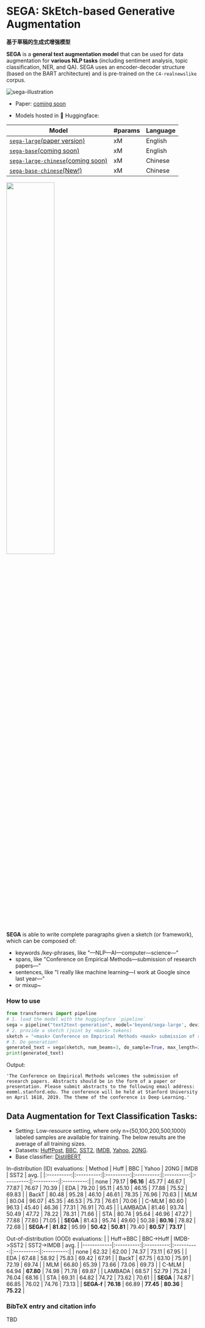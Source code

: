 # SEGA: SkEtch-based Generative Augmentation

**基于草稿的生成式增强模型**

**SEGA** is a **general text augmentation model** that can be used for data augmentation for **various NLP tasks** (including sentiment analysis, topic classification, NER, and QA). SEGA uses an encoder-decoder structure (based on the BART architecture) and is pre-trained on the `C4-realnewslike` corpus. 


![sega-illustration](https://cdn.jsdelivr.net/gh/beyondguo/mdnice_pictures/typora/sega-main-illustration.png)

- Paper: [coming soon](to_be_added)

- Models hosted in 🤗 Huggingface:

| Model | #params | Language |
|------------------------|--------------------------------|-------|
| [`sega-large`(paper version)](https://huggingface.co/beyond/sega-large) | xM   | English |
| [`sega-base`(coming soon)]()  | xM    | English |
| [`sega-large-chinese`(coming soon)]() | xM    |  Chinese |
| [`sega-base-chinese`(New!)](https://huggingface.co/beyond/sega-base-chinese) | xM    | Chinese |

<img src="https://cdn.jsdelivr.net/gh/beyondguo/mdnice_pictures/typora/sega-hf-api.jpg" width="50%" />

**SEGA** is able to write complete paragraphs given a sketch (or framework), which can be composed of:
- keywords /key-phrases, like "––NLP––AI––computer––science––"
- spans, like "Conference on Empirical Methods––submission of research papers––"
- sentences, like "I really like machine learning––I work at Google since last year––"
- or mixup~

### How to use
```python
from transformers import pipeline
# 1. load the model with the huggingface `pipeline`
sega = pipeline("text2text-generation", model='beyond/sega-large', device=0)
# 2. provide a sketch (joint by <mask> tokens)
sketch = "<mask> Conference on Empirical Methods <mask> submission of research papers <mask> Deep Learning <mask>"
# 3. Do generation!
generated_text = sega(sketch, num_beams=3, do_sample=True, max_length=200)[0]['generated_text']
print(generated_text)
```
Output:
```shell
'The Conference on Empirical Methods welcomes the submission of research papers. Abstracts should be in the form of a paper or presentation. Please submit abstracts to the following email address: eemml.stanford.edu. The conference will be held at Stanford University on April 1618, 2019. The theme of the conference is Deep Learning.'
```




## Data Augmentation for Text Classification Tasks:
- Setting: Low-resource setting, where only n={50,100,200,500,1000} labeled samples are available for training. The below results are the average of all training sizes.
- Datasets: [HuffPost](https://huggingface.co/datasets/khalidalt/HuffPost), [BBC](https://huggingface.co/datasets/SetFit/bbc-news), [SST2](https://huggingface.co/datasets/glue), [IMDB](https://huggingface.co/datasets/imdb), [Yahoo](https://huggingface.co/datasets/yahoo_answers_topics), [20NG](https://huggingface.co/datasets/newsgroup).
- Base classifier: [DistilBERT](https://huggingface.co/distilbert-base-cased)


In-distribution (ID) evaluations:
|   Method   |    Huff    |     BBC    |    Yahoo   |    20NG    |    IMDB    |    SST2    |    avg.    |
|:----------:|:----------:|:----------:|:----------:|:----------:|:----------:|:----------:|:----------:|
|    none    |   79.17   | **96.16** |   45.77   |   46.67   |   77.87   |   76.67   |   70.39   |
|     EDA    |   79.20   |   95.11   |   45.10   |   46.15   |   77.88   |   75.52   |   69.83   |
|    BackT   |   80.48   |   95.28   |   46.10   |   46.61   |   78.35   |   76.96   |   70.63   |
|     MLM    |   80.04   |   96.07   |   45.35   |   46.53   |   75.73   |   76.61   |   70.06   |
|    C-MLM   |   80.60   |   96.13   |   45.40   |   46.36   |   77.31   |   76.91   |   70.45   |
|   LAMBADA  |   81.46   |   93.74   |   50.49   |   47.72   |   78.22   |   78.31   |   71.66   |
|     STA    |   80.74   |   95.64   |   46.96   |   47.27   |   77.88   |   77.80   |   71.05   |
|  **SEGA**  |   81.43   |   95.74   |   49.60   |   50.38   | **80.16** |   78.82   |   72.68   |
| **SEGA-f** | **81.82** |   95.99   | **50.42** | **50.81** |   79.40   | **80.57** | **73.17** |

Out-of-distribution (OOD) evaluations:
|            |  Huff->BBC |  BBC->Huff | IMDB->SST2 | SST2->IMDB |    avg.    |
|------------|:----------:|:----------:|:----------:|:----------:|:----------:|
|    none    |   62.32   |   62.00   |   74.37   |   73.11   |   67.95   |
|     EDA    |   67.48   |   58.92   |   75.83   |   69.42   |   67.91   |
|    BackT   |   67.75   |   63.10   |   75.91   |   72.19   |   69.74   |
|     MLM    |   66.80   |   65.39   |   73.66   |   73.06   |   69.73   |
|    C-MLM   |   64.94   | **67.80** |   74.98   |   71.78   |   69.87   |
|   LAMBADA  |   68.57   |   52.79   |   75.24   |   76.04   |   68.16   |
|     STA    |   69.31   |   64.82   |   74.72   |   73.62   |   70.61   |
|  **SEGA**  |   74.87   |   66.85   |   76.02   |   74.76   |   73.13   |
| **SEGA-f** | **76.18** |   66.89   | **77.45** | **80.36** | **75.22** |
### BibTeX entry and citation info
TBD

